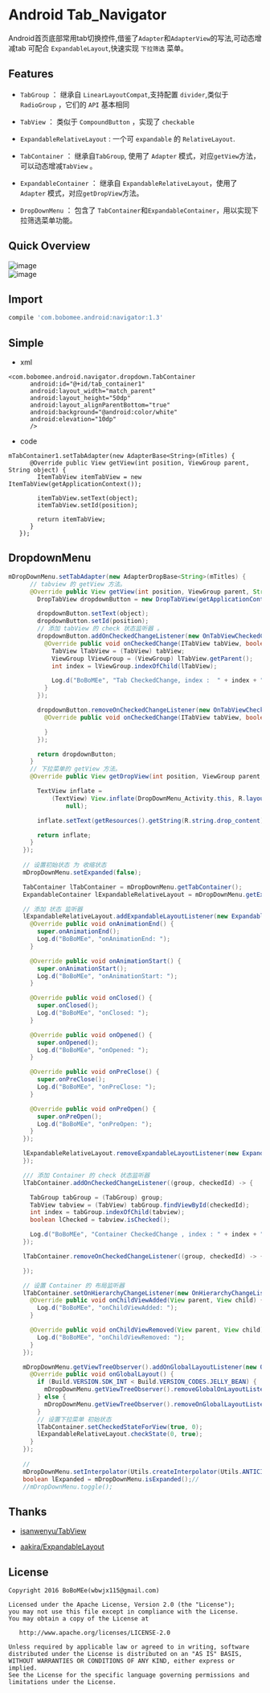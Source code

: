 # Android Tab_Navigator

Android首页底部常用tab切换控件,借鉴了`Adapter`和`AdapterView`的写法,可动态增减tab
可配合 `ExpandableLayout`,快速实现 `下拉筛选` 菜单。

## Features

- `TabGroup` ： 继承自 `LinearLayoutCompat`,支持配置 `divider`,类似于 `RadioGroup` ，它们的  `API` 基本相同 <br>
- `TabView`  ： 类似于 `CompoundButton` ，实现了 `checkable` <br>
- `ExpandableRelativeLayout` : 一个可 `expandable` 的 `RelativeLayout`.


- `TabContainer` ： 继承自`TabGroup`, 使用了 `Adapter` 模式，对应`getView`方法，可以动态增减`TabView` 。
- `ExpandableContainer` ：  继承自 `ExpandableRelativeLayout`，使用了 `Adapter` 模式，对应`getDropView`方法。
- `DropDownMenu` ： 包含了 `TabContainer`和`ExpandableContainer`，用以实现下拉筛选菜单功能。


## Quick Overview

![image](gif/demo1.gif)  <br/>
![image](gif/demo2.gif)

## Import

```groovy
compile 'com.bobomee.android:navigator:1.3'
```

## Simple

- xml

```
<com.bobomee.android.navigator.dropdown.TabContainer
      android:id="@+id/tab_container1"
      android:layout_width="match_parent"
      android:layout_height="50dp"
      android:layout_alignParentBottom="true"
      android:background="@android:color/white"
      android:elevation="10dp"
      />
```

- code

```
mTabContainer1.setTabAdapter(new AdapterBase<String>(mTitles) {
      @Override public View getView(int position, ViewGroup parent, String object) {
        ItemTabView itemTabView = new ItemTabView(getApplicationContext());

        itemTabView.setText(object);
        itemTabView.setId(position);

        return itemTabView;
      }
   });    
```

## DropdownMenu


```java
mDropDownMenu.setTabAdapter(new AdapterDropBase<String>(mTitles) {
      // tabview 的 getView 方法。
      @Override public View getView(int position, ViewGroup parent, String object) {
        DropTabView dropdownButton = new DropTabView(getApplicationContext());

        dropdownButton.setText(object);
        dropdownButton.setId(position);
        // 添加 tabView 的 check 状态监听器 。
        dropdownButton.addOnCheckedChangeListener(new OnTabViewCheckedChangeListener() {
          @Override public void onCheckedChange(ITabView tabView, boolean isChecked) {
            TabView lTabView = (TabView) tabView;
            ViewGroup lViewGroup = (ViewGroup) lTabView.getParent();
            int index = lViewGroup.indexOfChild(lTabView);

            Log.d("BoBoMEe", "Tab CheckedChange, index :  " + index + " ,isChecked : " + isChecked);
          }
        });

        dropdownButton.removeOnCheckedChangeListener(new OnTabViewCheckedChangeListener() {
          @Override public void onCheckedChange(ITabView tabView, boolean isChecked) {

          }
        });

        return dropdownButton;
      }
      // 下拉菜单的 getView 方法。
      @Override public View getDropView(int position, ViewGroup parent, String object) {

        TextView inflate =
            (TextView) View.inflate(DropDownMenu_Activity.this, R.layout.drop_down_text_layout,
                null);

        inflate.setText(getResources().getString(R.string.drop_content) +"\n"+ String.valueOf(position));

        return inflate;
      }
    });
    
    // 设置初始状态 为 收缩状态
    mDropDownMenu.setExpanded(false);

    TabContainer lTabContainer = mDropDownMenu.getTabContainer();
    ExpandableContainer lExpandableRelativeLayout = mDropDownMenu.getExpandableRelativeLayout();

    // 添加 状态 监听器
    lExpandableRelativeLayout.addExpandableLayoutListener(new ExpandableLayoutListenerAdapter() {
      @Override public void onAnimationEnd() {
        super.onAnimationEnd();
        Log.d("BoBoMEe", "onAnimationEnd: ");
      }

      @Override public void onAnimationStart() {
        super.onAnimationStart();
        Log.d("BoBoMEe", "onAnimationStart: ");
      }

      @Override public void onClosed() {
        super.onClosed();
        Log.d("BoBoMEe", "onClosed: ");
      }

      @Override public void onOpened() {
        super.onOpened();
        Log.d("BoBoMEe", "onOpened: ");
      }

      @Override public void onPreClose() {
        super.onPreClose();
        Log.d("BoBoMEe", "onPreClose: ");
      }

      @Override public void onPreOpen() {
        super.onPreOpen();
        Log.d("BoBoMEe", "onPreOpen: ");
      }
    });

    lExpandableRelativeLayout.removeExpandableLayoutListener(new ExpandableLayoutListenerAdapter() {
    });

    /// 添加 Container 的 check 状态监听器
    lTabContainer.addOnCheckedChangeListener((group, checkedId) -> {

      TabGroup tabGroup = (TabGroup) group;
      TabView tabview = (TabView) tabGroup.findViewById(checkedId);
      int index = tabGroup.indexOfChild(tabview);
      boolean lChecked = tabview.isChecked();

      Log.d("BoBoMEe", "Container CheckedChange , index : " + index + " , lChecked : " + lChecked);
    });

    lTabContainer.removeOnCheckedChangeListener((group, checkedId) -> {

    });

    // 设置 Container 的 布局监听器
    lTabContainer.setOnHierarchyChangeListener(new OnHierarchyChangeListener() {
      @Override public void onChildViewAdded(View parent, View child) {
        Log.d("BoBoMEe", "onChildViewAdded: ");
      }

      @Override public void onChildViewRemoved(View parent, View child) {
        Log.d("BoBoMEe", "onChildViewRemoved: ");
      }
    });

    mDropDownMenu.getViewTreeObserver().addOnGlobalLayoutListener(new OnGlobalLayoutListener() {
      @Override public void onGlobalLayout() {
        if (Build.VERSION.SDK_INT < Build.VERSION_CODES.JELLY_BEAN) {
          mDropDownMenu.getViewTreeObserver().removeGlobalOnLayoutListener(this);
        } else {
          mDropDownMenu.getViewTreeObserver().removeOnGlobalLayoutListener(this);
        }
        // 设置下拉菜单 初始状态
        lTabContainer.setCheckedStateForView(true, 0);
        lExpandableRelativeLayout.checkState(0, true);
      }
    });
    
    //
    mDropDownMenu.setInterpolator(Utils.createInterpolator(Utils.ANTICIPATE_OVERSHOOT_INTERPOLATOR));
    boolean lExpanded = mDropDownMenu.isExpanded();//
    //mDropDownMenu.toggle();
```


## Thanks

- [isanwenyu/TabView](https://github.com/isanwenyu/TabView)

- [aakira/ExpandableLayout](https://github.com/aakira/ExpandableLayout)

 
## License

    Copyright 2016 BoBoMEe(wbwjx115@gmail.com)

    Licensed under the Apache License, Version 2.0 (the "License");
    you may not use this file except in compliance with the License.
    You may obtain a copy of the License at

       http://www.apache.org/licenses/LICENSE-2.0

    Unless required by applicable law or agreed to in writing, software
    distributed under the License is distributed on an "AS IS" BASIS,
    WITHOUT WARRANTIES OR CONDITIONS OF ANY KIND, either express or implied.
    See the License for the specific language governing permissions and
    limitations under the License.
